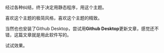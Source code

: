 经过各种纠结，终于决定用静态程序，用这个主题。

喜欢这个主题的极简风格，喜欢这个主题的精致。

当然也也安装了Github Desktop，尝试用**Github Desktop**更新文章，感觉还不错，这篇文章就是用此软件写的。

试试效果。